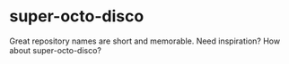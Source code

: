 # super-octo-disco
Great repository names are short and memorable. Need inspiration? How about super-octo-disco?
